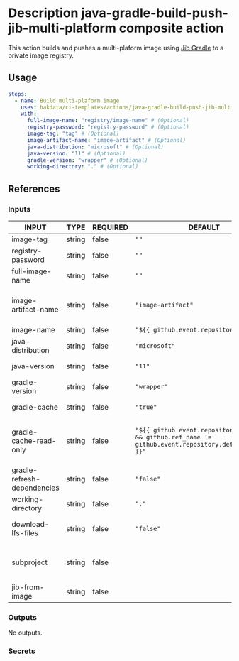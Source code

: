 # Description java-gradle-build-push-jib-multi-platform composite action

This action builds and pushes a multi-plaform image using [Jib Gradle](https://github.com/GoogleContainerTools/jib/tree/master/jib-gradle-plugin) to a private image registry.

## Usage

```yaml
steps:
  - name: Build multi-plaform image
    uses: bakdata/ci-templates/actions/java-gradle-build-push-jib-multi-platform@main
    with:
      full-image-name: "registry/image-name" # (Optional)
      registry-password: "registry-password" # (Optional)
      image-tag: "tag" # (Optional)
      image-artifact-name: "image-artifact" # (Optional)
      java-distribution: "microsoft" # (Optional)
      java-version: "11" # (Optional)
      gradle-version: "wrapper" # (Optional)
      working-directory: "." # (Optional)
```

## References

### Inputs

<!-- AUTO-DOC-INPUT:START - Do not remove or modify this section -->

| INPUT                       | TYPE   | REQUIRED | DEFAULT                                                                                                 | DESCRIPTION                                                                                                                                                         |
| --------------------------- | ------ | -------- | ------------------------------------------------------------------------------------------------------- | ------------------------------------------------------------------------------------------------------------------------------------------------------------------- |
| image-tag                   | string | false    | `""`                                                                                                    | Tag of Jib Image.                                                                                                                                                   |
| registry-password           | string | false    | `""`                                                                                                    | Password of registry.                                                                                                                                               |
| full-image-name             | string | false    | `""`                                                                                                    | Full name of image.                                                                                                                                                 |
| image-artifact-name         | string | false    | `"image-artifact"`                                                                                      | Artifact name to upload tarball image, see https://github.com/actions/upload-artifact                                                                               |
| image-name                  | string | false    | `"${{ github.event.repository.name }}"`                                                                 | Name of Docker image.                                                                                                                                               |
| java-distribution           | string | false    | `"microsoft"`                                                                                           | Java distribution to be installed. (Default is microsoft)                                                                                                           |
| java-version                | string | false    | `"11"`                                                                                                  | Java version to be installed. (Default is 11)                                                                                                                       |
| gradle-version              | string | false    | `"wrapper"`                                                                                             | Gradle version to be installed. (Default is wrapper)                                                                                                                |
| gradle-cache                | string | false    | `"true"`                                                                                                | Whether Gradle caching is enabled or not. (Default is true)                                                                                                         |
| gradle-cache-read-only      | string | false    | `"${{ github.event.repository != null && github.ref_name != github.event.repository.default_branch }}"` | Whether Gradle caching should be read-only. By default this value is 'false' for workflows on the GitHub default branch and 'true' for workflows on other branches. |
| gradle-refresh-dependencies | string | false    | `"false"`                                                                                               | Whether Gradle should refresh dependencies. (Default is false)                                                                                                      |
| working-directory           | string | false    | `"."`                                                                                                   | Working directory of your Gradle artifacts. (Default is .)                                                                                                          |
| download-lfs-files          | string | false    | `"false"`                                                                                               | Whether the Git checkout action should resolve LFS files or not. (Default is false)                                                                                 |
| subproject                  | string | false    |                                                                                                         | The Gradle subproject for which the tarball image should be built (If not specified, a tarball image for the root project will be built)                            |
| jib-from-image              | string | false    |                                                                                                         | The Jib base image to use                                                                                                                                           |

<!-- AUTO-DOC-INPUT:END -->


### Outputs

<!-- AUTO-DOC-OUTPUT:START - Do not remove or modify this section -->

No outputs.

<!-- AUTO-DOC-OUTPUT:END -->

### Secrets
